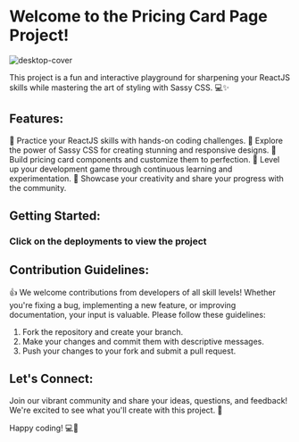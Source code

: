 # Welcome to the Pricing Card Page Project!
![desktop-cover](https://github.com/CHEGEBB/pricing-card-page/assets/123733116/a9984928-5fcc-4fbd-a581-00189ec6ca32)

This project is a fun and interactive playground for sharpening your ReactJS skills while mastering the art of styling with Sassy CSS. 💻✨

## Features:

🚀 Practice your ReactJS skills with hands-on coding challenges.
🎨 Explore the power of Sassy CSS for creating stunning and responsive designs.
💼 Build pricing card components and customize them to perfection.
💪 Level up your development game through continuous learning and experimentation.
🌟 Showcase your creativity and share your progress with the community.

## Getting Started:

### Click on the deployments to view the project

## Contribution Guidelines:

👍 We welcome contributions from developers of all skill levels! Whether you're fixing a bug, implementing a new feature, or improving documentation, your input is valuable. Please follow these guidelines:

1. Fork the repository and create your branch.
2. Make your changes and commit them with descriptive messages.
3. Push your changes to your fork and submit a pull request.

## Let's Connect:

Join our vibrant community and share your ideas, questions, and feedback! We're excited to see what you'll create with this project. 🌟

Happy coding! 💻🎉
